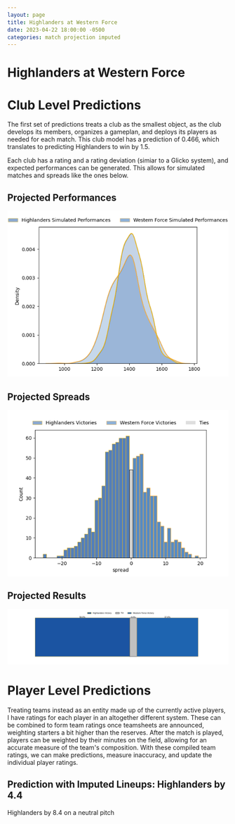 ```yaml
---  
layout: page  
title: Highlanders at Western Force  
date: 2023-04-22 18:00:00 -0500  
categories: match projection imputed  
---
```

# Highlanders at Western Force

# Club Level Predictions


The first set of predictions treats a club as the smallest object, as the club develops its members, organizes a gameplan, and deploys its players as needed for each match. This club model has a prediction of 0.466, which translates to predicting Highlanders to win by 1.5.

Each club has a rating and a rating deviation (simiar to a Glicko system), and expected performances can be generated. This allows for simulated matches and spreads like the ones below.
## Projected Performances


![Projected Performances](plots/performances_2023-04-22-WesternForce-Highlanders.png)
## Projected Spreads


![Projected Spreads](plots/spreads_2023-04-22-WesternForce-Highlanders.png)
## Projected Results


![Projected Results](plots/resultbar_2023-04-22-WesternForce-Highlanders.png)
# Player Level Predictions


Treating teams instead as an entity made up of the currently active players, I have ratings for each player in an altogether different system. These can be combined to form team ratings once teamsheets are announced, weighting starters a bit higher than the reserves. After the match is played, players can be weighted by their minutes on the field, allowing for an accurate measure of the team's composition. With these compiled team ratings, we can make predictions, measure inaccuracy, and update the individual player ratings.
## Prediction with Imputed Lineups: Highlanders by 4.4


Highlanders by 8.4 on a neutral pitch

